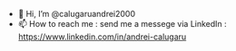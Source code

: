 - 👋 Hi, I’m @calugaruandrei2000
- 📫 How to reach me : send me a messege via LinkedIn : https://www.linkedin.com/in/andrei-calugaru

<!---
calugaruandrei2000/calugaruandrei2000 is a ✨ special ✨ repository because its `README.md` (this file) appears on your GitHub profile.
You can click the Preview link to take a look at your changes.
--->
